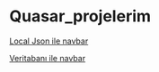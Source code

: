 # Quasar_projelerim
[Local Json ile navbar](https://quasar-navbar.netlify.app/)

[Veritabanı ile navbar](https://quasar-dt-navbar.netlify.app/)
